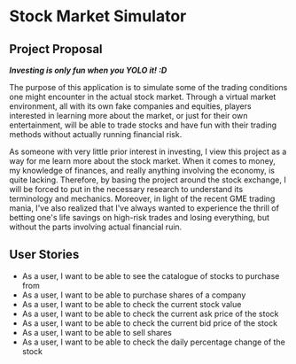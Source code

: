 # Stock Market Simulator

## Project Proposal

***Investing is only fun when you YOLO it! :D***

The purpose of this application is to simulate some of the trading conditions one might encounter in the actual 
stock market. Through a virtual market environment, all with its own fake companies and equities, players
interested in learning more about the market, or just for their own entertainment, will be able to trade stocks
and have fun with their trading methods without actually running financial risk. 

As someone with very little prior interest in investing, I view this project as a way for me learn more about the stock 
market. When it comes to money, my knowledge of finances, and really anything involving the economy, is quite lacking. 
Therefore, by basing the project around the stock exchange, I will be forced to put in the necessary research to 
understand its terminology and mechanics. Moreover, in light of the recent GME trading mania, I've also realized that 
I've always wanted to experience the thrill of betting one's life savings on high-risk trades and losing everything, 
but without the parts involving actual financial ruin.   


## User Stories
- As a user, I want to be able to see the catalogue of stocks to purchase from
- As a user, I want to be able to purchase shares of a company
- As a user, I want to be able to check the current stock value
- As a user, I want to be able to check the current ask price of the stock
- As a user, I want to be able to check the current bid price of the stock 
- As a user, I want to be able to sell shares
- As a user, I want to be able to check the daily percentage change of the stock
